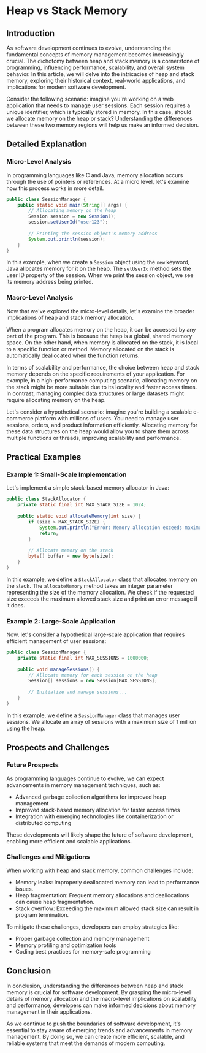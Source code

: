 # Heap vs Stack Memory
## Introduction
As software development continues to evolve, understanding the fundamental concepts of memory management becomes increasingly crucial. The dichotomy between heap and stack memory is a cornerstone of programming, influencing performance, scalability, and overall system behavior. In this article, we will delve into the intricacies of heap and stack memory, exploring their historical context, real-world applications, and implications for modern software development.

Consider the following scenario: imagine you're working on a web application that needs to manage user sessions. Each session requires a unique identifier, which is typically stored in memory. In this case, should we allocate memory on the heap or stack? Understanding the differences between these two memory regions will help us make an informed decision.

## Detailed Explanation
### Micro-Level Analysis

In programming languages like C and Java, memory allocation occurs through the use of pointers or references. At a micro level, let's examine how this process works in more detail.

```java
public class SessionManager {
    public static void main(String[] args) {
        // Allocating memory on the heap
        Session session = new Session();
        session.setUserId("user123");
        
        // Printing the session object's memory address
        System.out.println(session);
    }
}
```

In this example, when we create a `Session` object using the `new` keyword, Java allocates memory for it on the heap. The `setUserId` method sets the user ID property of the session. When we print the session object, we see its memory address being printed.

### Macro-Level Analysis

Now that we've explored the micro-level details, let's examine the broader implications of heap and stack memory allocation.

When a program allocates memory on the heap, it can be accessed by any part of the program. This is because the heap is a global, shared memory space. On the other hand, when memory is allocated on the stack, it is local to a specific function or method. Memory allocated on the stack is automatically deallocated when the function returns.

In terms of scalability and performance, the choice between heap and stack memory depends on the specific requirements of your application. For example, in a high-performance computing scenario, allocating memory on the stack might be more suitable due to its locality and faster access times. In contrast, managing complex data structures or large datasets might require allocating memory on the heap.

Let's consider a hypothetical scenario: imagine you're building a scalable e-commerce platform with millions of users. You need to manage user sessions, orders, and product information efficiently. Allocating memory for these data structures on the heap would allow you to share them across multiple functions or threads, improving scalability and performance.

## Practical Examples
### Example 1: Small-Scale Implementation

Let's implement a simple stack-based memory allocator in Java:

```java
public class StackAllocator {
    private static final int MAX_STACK_SIZE = 1024;
    
    public static void allocateMemory(int size) {
        if (size > MAX_STACK_SIZE) {
            System.out.println("Error: Memory allocation exceeds maximum stack size.");
            return;
        }
        
        // Allocate memory on the stack
        byte[] buffer = new byte[size];
    }
}
```

In this example, we define a `StackAllocator` class that allocates memory on the stack. The `allocateMemory` method takes an integer parameter representing the size of the memory allocation. We check if the requested size exceeds the maximum allowed stack size and print an error message if it does.

### Example 2: Large-Scale Application

Now, let's consider a hypothetical large-scale application that requires efficient management of user sessions:

```java
public class SessionManager {
    private static final int MAX_SESSIONS = 1000000;
    
    public void manageSessions() {
        // Allocate memory for each session on the heap
        Session[] sessions = new Session[MAX_SESSIONS];
        
        // Initialize and manage sessions...
    }
}
```

In this example, we define a `SessionManager` class that manages user sessions. We allocate an array of sessions with a maximum size of 1 million using the heap.

## Prospects and Challenges
### Future Prospects

As programming languages continue to evolve, we can expect advancements in memory management techniques, such as:

* Advanced garbage collection algorithms for improved heap management
* Improved stack-based memory allocation for faster access times
* Integration with emerging technologies like containerization or distributed computing

These developments will likely shape the future of software development, enabling more efficient and scalable applications.

### Challenges and Mitigations

When working with heap and stack memory, common challenges include:

* Memory leaks: Improperly deallocated memory can lead to performance issues.
* Heap fragmentation: Frequent memory allocations and deallocations can cause heap fragmentation.
* Stack overflow: Exceeding the maximum allowed stack size can result in program termination.

To mitigate these challenges, developers can employ strategies like:

* Proper garbage collection and memory management
* Memory profiling and optimization tools
* Coding best practices for memory-safe programming

## Conclusion

In conclusion, understanding the differences between heap and stack memory is crucial for software development. By grasping the micro-level details of memory allocation and the macro-level implications on scalability and performance, developers can make informed decisions about memory management in their applications.

As we continue to push the boundaries of software development, it's essential to stay aware of emerging trends and advancements in memory management. By doing so, we can create more efficient, scalable, and reliable systems that meet the demands of modern computing.
